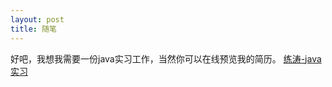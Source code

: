 ```yaml
---
layout: post
title: 随笔
---
```


好吧，我想我需要一份java实习工作，当然你可以在线预览我的简历。
[练涛-java实习](https://liantao.me/jianli.pdf)
